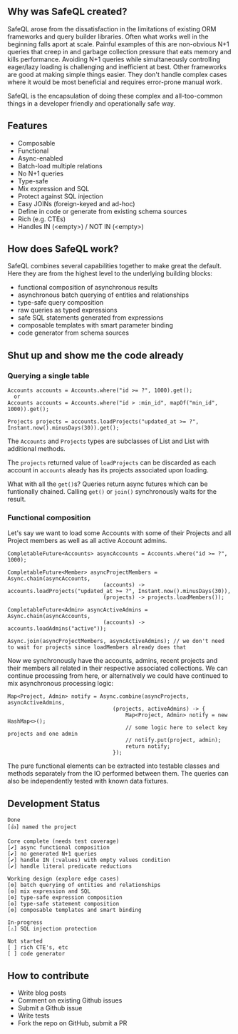 ## Why was SafeQL created?

SafeQL arose from the dissatisfaction in the limitations of existing ORM frameworks and query builder libraries. Often what works well in the beginning falls aport at scale. Painful examples of this are non-obvious N+1 queries that creep in and garbage collection pressure that eats memory and kills performance. Avoiding N+1 queries while simultaneously controlling eager/lazy loading is challenging and inefficient at best. Other frameworks are good at making simple things easier. They don't handle complex cases where it would be most beneficial and requires error-prone manual work.

SafeQL is the encapsulation of doing these complex and all-too-common things in a developer friendly and operationally safe way.

## Features

* Composable
* Functional
* Async-enabled
* Batch-load multiple relations
* No N+1 queries
* Type-safe
* Mix expression and SQL
* Protect against SQL injection
* Easy JOINs (foreign-keyed and ad-hoc)
* Define in code or generate from existing schema sources
* Rich (e.g. CTEs)
* Handles IN (&lt;empty&gt;) / NOT IN (&lt;empty&gt;)

## How does SafeQL work?

SafeQL combines several capabilities together to make great the default. Here they are from the highest level to the underlying building blocks:

* functional composition of asynchronous results
* asynchronous batch querying of entities and relationships
* type-safe query composition
* raw queries as typed expressions
* safe SQL statements generated from expressions
* composable templates with smart parameter binding
* code generator from schema sources

## Shut up and show me the code already

### Querying a single table

```
Accounts accounts = Accounts.where("id >= ?", 1000).get();
  or
Accounts accounts = Accounts.where("id > :min_id", mapOf("min_id", 1000)).get();

Projects projects = accounts.loadProjects("updated_at >= ?", Instant.now().minusDays(30)).get();
```
The `Accounts` and `Projects` types are subclasses of List<Account> and List<Project> with additional methods.

The `projects` returned value of `loadProjects` can be discarded as each account in `accounts` aleady has its projects associated upon loading.

What with all the `get()`s? Queries return async futures which can be funtionally chained. Calling `get()` or `join()` synchronously waits for the result.

### Functional composition

Let's say we want to load some Accounts with some of their Projects and all Project members as well as all active Account admins.

```
CompletableFuture<Accounts> asyncAccounts = Accounts.where("id >= ?", 1000);

CompletableFuture<Member> asyncProjectMembers = Async.chain(asyncAccounts,
                              (accounts) -> accounts.loadProjects("updated_at >= ?", Instant.now().minusDays(30)),
                              (projects) -> projects.loadMembers());

CompletableFuture<Admin> asyncActiveAdmins = Async.chain(asyncAccounts,
                              (accounts) -> accounts.loadAdmins("active"));

Async.join(asyncProjectMembers, asyncActiveAdmins); // we don't need to wait for projects since loadMembers already does that
```

Now we synchronously have the accounts, admins, recent projects and their members all related in their respective associated collections. We can continue processing from here, or alternatively we could have continued to mix asynchronous processing logic:

```
Map<Project, Admin> notify = Async.combine(asyncProjects, asyncActiveAdmins,
                                 (projects, activeAdmins) -> {
                                     Map<Project, Admin> notify = new HashMap<>();
                                     // some logic here to select key projects and one admin
                                     // notify.put(project, admin);
                                     return notify;
                                 });
```

The pure functional elements can be extracted into testable classes and methods separately from the IO performed between them.
The queries can also be independently tested with known data fixtures.

## Development Status

```
Done
[👍] named the project

Core complete (needs test coverage)
[✔️] async functional composition
[✔️] no generated N+1 queries
[✔️️] handle IN (:values) with empty values condition
[✔️️] handle literal predicate reductions

Working design (explore edge cases)
[⚙️] batch querying of entities and relationships
[⚙️] mix expression and SQL
[⚙️] type-safe expression composition
[⚙️] type-safe statement composition
[⚙️] composable templates and smart binding

In-progress
[⚠️️] SQL injection protection

Not started
[ ] rich CTE's, etc
[ ] code generator
```

## How to contribute

* Write blog posts
* Comment on existing Github issues
* Submit a Github issue
* Write tests
* Fork the repo on GitHub, submit a PR
